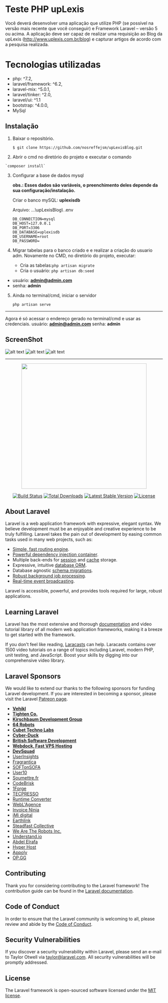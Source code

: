 #  Teste PHP upLexis
Você deverá desenvolver uma aplicação que utilize PHP (se possível na  
versão mais recente que você conseguir) e Framework Laravel – versão 5 ou  acima. A aplicação deve ser capaz de realizar uma requisição ao Blog da upLexis (http://www.uplexis.com.br/blog) e capturar artigos de acordo com a pesquisa realizada.


# Tecnologias utilizadas

 - php: ^7.2,
 - laravel/framework: ^6.2,
 - laravel-mix: ^5.0.1,
 - laravel/tinker: ^2.0,
 - laravel/ui: ^1.1
 - bootstrap: ^4.0.0,
 - MySql

## Instalação

 1. Baixar o repositório. 

      `$ git clone https://github.com/nosreffejsm/upLexisBlog.git` 

 2.  Abrir o cmd no diretório do projeto e executar o comando 

    `composer install`

 3. Configurar a base de dados mysql
	 
     **obs.: Esses dados são variáveis, o preenchimento deles depende da sua configuração/instalação.**
     
     Criar o banco mySQL: **uplexisdb**
     
     Arquivo: ...\upLexisBlog\ .env

    	DB_CONNECTION=mysql
    	DB_HOST=127.0.0.1
    	DB_PORT=3306
    	DB_DATABASE=uplexisdb
    	DB_USERNAME=root
    	DB_PASSWORD=
 
 1. Migrar tabelas para o banco criado e e realizar a criação do usuario adm.
	 Novamente no CMD, no diretório do projeto, executar:
     
    - Cria as tabelas:`php artisan migrate`               
    - Cria o usuário: `php artisan db:seed`

- usuário: **admin@admin.com**
- senha: **admin**

5. Ainda no terminal/cmd, iniciar o servidor

    `php artisan serve`

------------------------------------------------------------------------------

Agora é só acessar o endereço gerado no terminal/cmd e usar as credenciais. 
usuário: **admin@admin.com** senha: **admin**

## ScreenShot

![alt text](https://i.ibb.co/0MFvdxw/Opera-Instant-neo-2020-02-10-132256-127-0-0-1.png)
![alt text](https://i.ibb.co/3mSLMSW/Opera-Instant-neo-2020-02-10-132352-127-0-0-1.png)
![alt text](https://i.ibb.co/prd7Dtx/Opera-Instant-neo-2020-02-10-132420-127-0-0-1.png)

--------------------------------------------------------------------------------


<p align="center"><img src="https://res.cloudinary.com/dtfbvvkyp/image/upload/v1566331377/laravel-logolockup-cmyk-red.svg" width="400"></p>

<p align="center">
<a href="https://travis-ci.org/laravel/framework"><img src="https://travis-ci.org/laravel/framework.svg" alt="Build Status"></a>
<a href="https://packagist.org/packages/laravel/framework"><img src="https://poser.pugx.org/laravel/framework/d/total.svg" alt="Total Downloads"></a>
<a href="https://packagist.org/packages/laravel/framework"><img src="https://poser.pugx.org/laravel/framework/v/stable.svg" alt="Latest Stable Version"></a>
<a href="https://packagist.org/packages/laravel/framework"><img src="https://poser.pugx.org/laravel/framework/license.svg" alt="License"></a>
</p>

## About Laravel

Laravel is a web application framework with expressive, elegant syntax. We believe development must be an enjoyable and creative experience to be truly fulfilling. Laravel takes the pain out of development by easing common tasks used in many web projects, such as:

- [Simple, fast routing engine](https://laravel.com/docs/routing).
- [Powerful dependency injection container](https://laravel.com/docs/container).
- Multiple back-ends for [session](https://laravel.com/docs/session) and [cache](https://laravel.com/docs/cache) storage.
- Expressive, intuitive [database ORM](https://laravel.com/docs/eloquent).
- Database agnostic [schema migrations](https://laravel.com/docs/migrations).
- [Robust background job processing](https://laravel.com/docs/queues).
- [Real-time event broadcasting](https://laravel.com/docs/broadcasting).

Laravel is accessible, powerful, and provides tools required for large, robust applications.

## Learning Laravel

Laravel has the most extensive and thorough [documentation](https://laravel.com/docs) and video tutorial library of all modern web application frameworks, making it a breeze to get started with the framework.

If you don't feel like reading, [Laracasts](https://laracasts.com) can help. Laracasts contains over 1500 video tutorials on a range of topics including Laravel, modern PHP, unit testing, and JavaScript. Boost your skills by digging into our comprehensive video library.

## Laravel Sponsors

We would like to extend our thanks to the following sponsors for funding Laravel development. If you are interested in becoming a sponsor, please visit the Laravel [Patreon page](https://patreon.com/taylorotwell).

- **[Vehikl](https://vehikl.com/)**
- **[Tighten Co.](https://tighten.co)**
- **[Kirschbaum Development Group](https://kirschbaumdevelopment.com)**
- **[64 Robots](https://64robots.com)**
- **[Cubet Techno Labs](https://cubettech.com)**
- **[Cyber-Duck](https://cyber-duck.co.uk)**
- **[British Software Development](https://www.britishsoftware.co)**
- **[Webdock, Fast VPS Hosting](https://www.webdock.io/en)**
- **[DevSquad](https://devsquad.com)**
- [UserInsights](https://userinsights.com)
- [Fragrantica](https://www.fragrantica.com)
- [SOFTonSOFA](https://softonsofa.com/)
- [User10](https://user10.com)
- [Soumettre.fr](https://soumettre.fr/)
- [CodeBrisk](https://codebrisk.com)
- [1Forge](https://1forge.com)
- [TECPRESSO](https://tecpresso.co.jp/)
- [Runtime Converter](http://runtimeconverter.com/)
- [WebL'Agence](https://weblagence.com/)
- [Invoice Ninja](https://www.invoiceninja.com)
- [iMi digital](https://www.imi-digital.de/)
- [Earthlink](https://www.earthlink.ro/)
- [Steadfast Collective](https://steadfastcollective.com/)
- [We Are The Robots Inc.](https://watr.mx/)
- [Understand.io](https://www.understand.io/)
- [Abdel Elrafa](https://abdelelrafa.com)
- [Hyper Host](https://hyper.host)
- [Appoly](https://www.appoly.co.uk)
- [OP.GG](https://op.gg)

## Contributing

Thank you for considering contributing to the Laravel framework! The contribution guide can be found in the [Laravel documentation](https://laravel.com/docs/contributions).

## Code of Conduct

In order to ensure that the Laravel community is welcoming to all, please review and abide by the [Code of Conduct](https://laravel.com/docs/contributions#code-of-conduct).

## Security Vulnerabilities

If you discover a security vulnerability within Laravel, please send an e-mail to Taylor Otwell via [taylor@laravel.com](mailto:taylor@laravel.com). All security vulnerabilities will be promptly addressed.

## License

The Laravel framework is open-sourced software licensed under the [MIT license](https://opensource.org/licenses/MIT).
